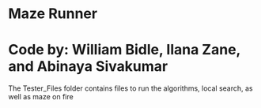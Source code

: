 # Maze Runner
# Code by: William Bidle, Ilana Zane, and Abinaya Sivakumar

The Tester_Files folder contains files to run the algorithms, local search, as well as maze on fire
